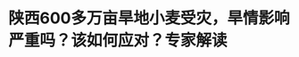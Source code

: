 <!DOCTYPE html>
<html lang="zh-CN">

<head>
    
<title>陕西600多万亩旱地小麦受灾，旱情影响严重吗？该如何应对？专家解读_腾讯新闻</title>
<meta name="keywords" content="旱地小麦,小麦,旱情,陕西,干旱,抗旱,受灾,渭南">
<meta name="description" content="为应对陕西今年的旱情，近期中省下拨抗旱救灾资金8000多万元。如何才能更好应对极端天气造成的影响？华商报大风新闻专访农业农村部小麦专家组成员、陕西省小麦产业技术体系首席专家、西北农林科技大学农学院研....">
<meta name="author" content="腾讯网">
<meta name="copyright" content="Copyright 1998 - 2025 Tencent. All Rights Reserved">
<meta property="og:type" content="news" />

<meta property="og:title" content="陕西600多万亩旱地小麦受灾，旱情影响严重吗？该如何应对？专家解读_腾讯新闻" />
<meta property="og:description" content="为应对陕西今年的旱情，近期中省下拨抗旱救灾资金8000多万元。如何才能更好应对极端天气造成的影响？华商报大风新闻专访农业农村部小麦专家组成员、陕西省小麦产业技术体系首席专家、西北农林科技大学农学院研...." />
<meta property="og:url" content="https://news.qq.com/rain/a/20250511A04EPI00" />
<meta property="og:image" content="https://inews.gtimg.com/news_ls/OTrqQSYswmSDHaLXQyhSXuJN_DxWDM1Nc9O7311n__zSUAA_640330/0" />
<meta property="article:author" content="大风新闻" />
<meta property="article:published_time" content="2025-05-11 14:44:19" />
<meta property="category" content="agriculture" />

<meta name="baidu-site-verification" content="jJeIJ5X7pP" />
    <meta charset="utf-8" />
<meta http-equiv="X-UA-Compatible" content="IE=Edge" />
<meta name="viewport" content="width=device-width, initial-scale=1, shrink-to-fit=no" />
<link rel="dns-prefetch" href="mat1.gtimg.com">
<link rel="dns-prefetch" href="i.news.qq.com">
<link rel="shortcut icon" href="https://mat1.gtimg.com/qqcdn/qqindex2021/favicon.ico">
<script nomodule="true" src="https://mat1.gtimg.com/qqcdn/qqindex2021/common-static/20240515201444/core3-37-1.min.js"></script>
<script>
  try {
    if (!window.IntersectionObserver) {
      var observerScript = document.createElement('script');
      observerScript.src = "https://mat1.gtimg.com/qqcdn/qqindex2021/common-static/20241024141058/intersection-observer-polyfill.js";
      document.head.appendChild(observerScript);
    }
  } catch (error) {}
</script>

<script>
  try {
    if (!Element.prototype.scrollTo) {
      var scrollScript = document.createElement('script');
      scrollScript.src = "https://mat1.gtimg.com/qqcdn/qqindex2021/common-static/20241025153001/scroll-behavior-polyfill.js";
      document.head.appendChild(scrollScript);
    }
  } catch (error) {}
</script>
<script>
  try {
    if ('scrollRestoration' in window.history) {
      window.history.scrollRestoration = 'manual';
    }
    window.isPcClient = Boolean(window.electron) && (
      window.navigator.userAgent.indexOf('pc-client') > 0 ||
      window.navigator.userAgent.indexOf('TencentNews') > 0
    );
  } catch {}
</script>
<script>
  try {
    if (window.isPcClient) {
      var bodyStyle = document.createElement('style');
      bodyStyle.innerText = 'body{ zoom: 0.95 }';
      document.head.appendChild(bodyStyle);
    }
  } catch {}
</script>
<script>
  window.DATA = {"url":"https://view.inews.qq.com/a/20250511A04EPI00","article_id":"20250511A04EPI00","article_type":"0","title":"陕西600多万亩旱地小麦受灾，旱情影响严重吗？该如何应对？专家解读","desc":"为应对陕西今年的旱情，近期中省下拨抗旱救灾资金8000多万元。如何才能更好应对极端天气造成的影响？华商报大风新闻专访农业农村部小麦专家组成员、陕西省小麦产业技术体系首席专家、西北农林科技大学农学院研....","iNewsRecommendLevel":1,"abstract":"为应对陕西今年的旱情，近期中省下拨抗旱救灾资金8000多万元。如何才能更好应对极端天气造成的影响？华商报大风新闻专访农业农村部小麦专家组成员、陕西省小麦产业技术体系首席专家、西北农林科技大学农学院研....","catalog1":"agriculture","ad_channel_sign":"news","introduction":"","media":"大风新闻","media_id":"21889648","pubtime":"2025-05-11 14:44:19","comment_id":"8410960121","political":0,"cmsId":"20250511A04EPI00","cms_id":"20250511A04EPI00","closeAllAd":0,"closeAllFavorite":false,"originContent":{"directory":{"ai_list":null,"enable":2,"list":null},"key_points_show":["陕西省600多万亩旱地小麦受灾，旱情影响严重，各级政府及农户需做好持续干旱条件下应灾措施落地。","专家建议，有灌溉条件的灌区小麦应补充灌水，同时进行叶面喷施，预防干热风影响。","对没有灌水条件的旱肥地小麦产区，可在保障人畜饮水的前提下，采取滴灌、微喷灌等措施，辅助叶面喷肥措施。","此外，旱情特别严重的旱薄地区小麦可在5月20日前抢种春玉米等作物，以秋补夏；5月20日以后，抢种杂豆、荞麦、谷子等小杂粮作物，以杂补灾。"],"text":"\u003cdiv class=\"rich_media_content\"\u003e\u003cp\u003e为应对陕西今年的旱情，近期中省下拨抗旱救灾资金8000多万元。如何才能更好应对极端天气造成的影响？华商报大风新闻专访农业农村部小麦专家组成员、陕西省小麦产业技术体系首席专家、西北农林科技大学农学院研究员张睿，他建议各级政府及农户要统筹做好持续干旱条件下应灾措施落地。\u003c/p\u003e\u003cp\u003e\u003c!--IMG_0--\u003e\u003c/p\u003e\u003cp style=\"text-align: center\"\u003e\u003c!--IMG_1--\u003e\u003c/p\u003e\u003cp\u003e\u003c/p\u003e\u003cp\u003e\u003cstrong\u003e多地出现旱情——\u003c/strong\u003e\u003c/p\u003e\u003cp\u003e\u003cstrong\u003e调动各种水源，组织群众“能灌尽灌”、“应灌尽灌”\u003c/strong\u003e\u003c/p\u003e\u003cp\u003e5月7日，陕西省人民政府新闻办公室举办新闻发布会，陕西省委农办主任、省农业农村厅厅长孙矿玲在回答记者提问时讲到，今年3月中旬以来，我省降雨量持续偏少，加上气温偏高、大风偏多，多地出现旱情，尤其是渭北旱腰带旱情最重，600多万亩旱地小麦不同程度受灾。省委、省政府高度重视，多次研究抗旱保粮工作，启动抗旱应急三级响应，中央和省级财政下拨抗旱救灾资金8000多万元，动员各地调动各种水源，组织群众“能灌尽灌”、“应灌尽灌”，尽力减少旱灾损失，同时紧密关注近期降雨情况，组织群众趁墒播种，开展“以秋补夏”，尽量减少灾害损失，努力提高粮食单产。\u003c!--MID_AD_0--\u003e\u003c!--EOP_0--\u003e\u003c/p\u003e\u003c!--MID_ARTICLE_AD_0--\u003e\u003c!--PARAGRAPH_0--\u003e\u003cp\u003e\u003c/p\u003e\u003cp\u003e\u003cstrong\u003e农作物受影响——\u003c/strong\u003e\u003c/p\u003e\u003cp\u003e\u003cstrong\u003e“太旱了，塬上的一些小麦还没抽穗就干死了”\u003c/strong\u003e\u003c/p\u003e\u003cp\u003e此次旱情，受灾比较严重的位于陕西省宝鸡、咸阳、渭南等塬上“旱腰带”地区。\u003c/p\u003e\u003cp\u003e渭南蒲城县村民赵师傅介绍，今年春节过后，一直比较干旱，特别是小麦在拔高抽穗的关键时期没有降雨，无法浇灌，塬上的小麦长不起来叶子发黄，有些就干死了。\u003c/p\u003e\u003cp\u003e咸阳长武县刘师傅介绍，今年的干旱对苹果影响比较大，从春季开花授粉时段一直到现在，没有有效降雨，导致果树开花挂果受影响。\u003c/p\u003e\u003cp\u003e西安周至县刘师傅介绍，目前正是猕猴桃兑花（人工授粉）的关键时候。兑花对猕猴桃的产量和品质有着决定性的影响，直接关联着果农们一年的收成。过于干燥的环境，阻碍了花粉的传播和受精，严重影响授粉成功率。\u003c/p\u003e\u003cp style=\"text-align: center\"\u003e\u003c!--IMG_2--\u003e\u003c/p\u003e\u003cp\u003e\u003c/p\u003e\u003cp\u003e\u003cstrong\u003e应对干旱影响——\u003c/strong\u003e\u003c/p\u003e\u003cp\u003e\u003cstrong\u003e连续发布旱情预警 开展生产影响评估\u003c/strong\u003e\u003c/p\u003e\u003cp\u003e华商报大风新闻记者了解到，早在4月份，陕西省气象局发布预警，今春陕西全省降水偏少、旱情露头，特别是3月下旬以来，全省平均降水量为1961年以来同期最少，平均气温为1961年以来同期第三高。\u003c/p\u003e\u003cp\u003e3月下旬以来，共发布气象干旱橙色预警1期、重大气象信息专报3期、重要气候信息1期、春耕春播春管气象服务专报7期、陕西省旱情综合监测报告12期、猕猴桃气象服务专报2期。\u003c/p\u003e\u003cp\u003e陕西省农业遥感与经济作物气象服务中心组织气象业务人员于4月18日深入渭南、咸阳等地，实地察看小麦长势及旱情发展态势，进行苗情、墒情、病虫情监测调查，开展旱情对粮油作物生产影响评估。4月22日，组织9个地市气象局开展2025年夏收粮油作物产量预测。\u003c/p\u003e\u003cp\u003e5月8日，新华社以《当前旱情四问》发稿，介绍当前陕西、河南、江苏、湖北、广西等省区存在重旱。国家气候中心气象灾害风险管理室正研级高工翟建青说，1月1日至5月6日，广西、安徽和江苏平均干旱天数均为1961年以来历史同期最多。4月18日，全国中旱及以上干旱面积达201.8万平方公里，其中特旱面积47.7万平方公里。4月下旬以来，陕西南部、河南西部、安徽和江苏中南部等地干旱又有所发展。\u003c!--MID_AD_1--\u003e\u003c!--EOP_1--\u003e\u003c/p\u003e\u003c!--MID_ARTICLE_AD_1--\u003e\u003c!--PARAGRAPH_1--\u003e\u003cp\u003e\u003cstrong\u003e对话小麦专家——\u003c/strong\u003e\u003c/p\u003e\u003cp\u003e\u003cstrong\u003e要统筹做好持续干旱条件下应灾措施落地\u003c/strong\u003e\u003c/p\u003e\u003cp\u003e针对陕西省旱情，近期，陕西省农业农村厅等相关单位组织专家深入到渭南、咸阳、铜川等地现场调研。\u003c/p\u003e\u003cp\u003e5月10日，农业农村部小麦专家组成员、陕西省小麦产业技术体系首席专家、西北农林科技大学农学院研究员张睿随专家组正在田间巡查，针对当前旱情受灾情况及防范措施，华商报大风新闻专访了张睿教授。\u003c/p\u003e\u003cp\u003e\u003c/p\u003e\u003cp style=\"text-align: center\"\u003e\u003c!--IMG_3--\u003e\u003cspan\u003e\u003c/span\u003e\u003c/p\u003e\u003cp\u003e\u003c/p\u003e\u003cp\u003e\u003cstrong\u003e大风新闻：今年农作物受旱情影响到什么程度？\u003c/strong\u003e\u003c/p\u003e\u003cp\u003e张睿：立夏已过，陕西省小麦进入灌浆期，也是小麦产量形成的关键期，同时也是小麦生长发育进程的最后阶段。由于受到冬前及越冬期高温（麦区积温较常年同期多120摄氏度以上）、3月下旬（3月19日至27日，全省九十多个县区温度创历史同期最高记录）、4月（4月上中旬七十多个县区持续高温）至5月上旬高温少雨及沙尘浮尘等多种灾害气候因素影响，小麦生长受阻，特别是渭北旱塬小麦主产区及关中不保灌区小麦生长，正在遭受着重旱或特旱灾害气候的考验。\u003c!--MID_AD_2--\u003e\u003c!--EOP_2--\u003e\u003c/p\u003e\u003c!--MID_ARTICLE_AD_2--\u003e\u003c!--PARAGRAPH_2--\u003e\u003cp\u003e据我们调查，渭北旱腰带小麦地，干土层在23厘米以上，耕层土壤相对含水量低于50%（绝对含水量在10%以下），小麦株高在25厘米到40厘米，主茎倒三叶干枯，倒三叶呈现早衰，旗叶卷曲，已经严重影响小麦的正常生长发育，部分小麦抽穗受阻，开花授粉受到影响，呈现穗小或畸形，不孕小穗穗数显著多于常年，穗粒数大幅度降低，部分旱薄地里的小麦出现干枯或死亡等现象。据相关部门统计，全省有超过600多万亩小麦不同程度受到干旱影响，而且旱情还在持续发展。\u003c!--MID_AD_3--\u003e\u003c!--EOP_3--\u003e\u003c/p\u003e\u003c!--MID_ARTICLE_AD_3--\u003e\u003c!--PARAGRAPH_3--\u003e\u003cp\u003e\u003cstrong\u003e大风新闻：今年3月中旬以来，我省降雨量持续偏少，加上气温偏高、大风偏多，多地出现旱情，受灾的大体范围和规模、分布位置怎么样？\u003c/strong\u003e\u003c/p\u003e\u003cp\u003e张睿：从对关中的宝鸡、咸阳、渭南、西安和铜川的旱地小麦苗情、墒情抽样调查看，旱地小麦普遍进入开花到灌浆期，生育进程较常年提前10天以上，成穗数显著低于常年，株高普遍比常年低20厘米以上，目前处于重旱或特旱。关中灌区小麦处在灌浆中后期，株高普遍较常年低10厘米以上，成穗数与常年持平或略高，穗粒数与常年持平或略低。旱情在持续，抗旱减灾在持续。尽管5月8日在各级相关部门配合努力下，我们采取人工增雨，关中和渭北麦区普遍下了小雨，部分区域下了中雨，部分区域旱相有一定缓解，但大部分旱相依然比较严重。\u003c!--MID_AD_4--\u003e\u003c!--EOP_4--\u003e\u003c/p\u003e\u003c!--MID_ARTICLE_AD_4--\u003e\u003c!--PARAGRAPH_4--\u003e\u003cp\u003e\u003cstrong\u003e大风新闻：针对当前的旱情及调研的情况，各方该如何做好抗旱工作？\u003c/strong\u003e\u003c/p\u003e\u003cp\u003e张睿：针对当前的旱情，建议大家依据地域、生产条件、受旱程度、水源，并结合气象因素变化，分类开展抗旱减灾工作。\u003c/p\u003e\u003cp\u003e重点抓好有灌溉条件的灌区小麦，在补充灌水的同时，每7-10天叶面喷施一次叶面肥+防白粉病的杀菌剂+防蚜虫及红蜘蛛的杀虫剂混合液，保功能叶的同时，预防干热风影响，促粒增重，可减轻干旱对产量的影响。\u003c/p\u003e\u003cp\u003e对没有灌水条件的旱肥地小麦产区，在保障人畜饮水的前提下，可统筹一切可利用的水源，采取滴灌、微喷灌等措施，辅助叶面喷肥措施，减少干旱影响。\u003c/p\u003e\u003cp\u003e对旱情特别严重的旱薄地区小麦，在5月20日前有不少于20毫米降水的情况下，做好等雨抢种春玉米等作物，以秋补夏；5月20日以后，等雨抢种杂豆、荞麦、谷子等小杂粮作物，以杂补灾。\u003c/p\u003e\u003cp\u003e相关政府部门，应充分发挥政府在抗旱资源配置及措施实施上的优势，合理统筹水源、肥料、种子及政府救灾物资和资金的高效应用，统筹做好持续干旱条件下应灾措施落地，预防长期干旱条件下可能产生的干热风、冰雹、烂场雨等灾害因素对夏粮的影响，提早统筹组织救灾物资，特别是小杂粮备种备播工作，并完善现有井渠等生产保障设施。\u003c/p\u003e\u003cp\u003e\u003cstrong\u003e华商报大风新闻记者 魏光敬 \u003c/strong\u003e\u003cspan style=\"letter-spacing: 0.5px\"\u003e\u003cstrong\u003e\u003cspan style=\"color: rgb(64, 64, 64)\"\u003e编辑 荣禾\u003c/span\u003e\u003c/strong\u003e\u003c/span\u003e\u003c/p\u003e\u003cp\u003e\u003cspan style=\"letter-spacing: 0.5px\"\u003e\u003cstrong\u003e\u003cspan style=\"color: rgb(64, 64, 64)\"\u003e（如有爆料，请拨打华商报大风新闻热线 029-8888 0000）\u003c/span\u003e\u003c/strong\u003e\u003c/span\u003e\u003c/p\u003e\u003cp\u003e\u003c/p\u003e\u003cdiv powered-by=\"qqnews_ex-editor\"\u003e\u003c/div\u003e\u003cstyle\u003e.rich_media_content{--news-tabel-th-night-color: #444444;--news-font-day-color: #333;--news-font-night-color: #d9d9d9;--news-bottom-distance: 22px}.rich_media_content p:not([data-exeditor-arbitrary-box=image-box]){letter-spacing:.5px;line-height:30px;margin-bottom:var(--news-bottom-distance);word-wrap:break-word}.rich_media_content{color:var(--news-font-day-color);font-size:18px}@media(prefers-color-scheme:dark){body:not([data-weui-theme=light]):not([dark-mode-disable=true]) .rich_media_content p:not([data-exeditor-arbitrary-box=image-box]){letter-spacing:.5px;line-height:30px;margin-bottom:var(--news-bottom-distance);word-wrap:break-word}body:not([data-weui-theme=light]):not([dark-mode-disable=true]) .rich_media_content{color:var(--news-font-night-color)}}.data_color_scheme_dark .rich_media_content p:not([data-exeditor-arbitrary-box=image-box]){letter-spacing:.5px;line-height:30px;margin-bottom:var(--news-bottom-distance);word-wrap:break-word}.data_color_scheme_dark .rich_media_content{color:var(--news-font-night-color)}.data_color_scheme_dark .rich_media_content{font-size:18px}.rich_media_content p[data-exeditor-arbitrary-box=image-box]{margin-bottom:11px}.rich_media_content\u003ediv:not(.qnt-video),.rich_media_content\u003esection{margin-bottom:var(--news-bottom-distance)}.rich_media_content hr{margin-bottom:var(--news-bottom-distance)}.rich_media_content .link_list{margin:0;margin-top:20px;min-height:0!important}.rich_media_content blockquote{background:#f9f9f9;border-left:6px solid #ccc;margin:1.5em 10px;padding:.5em 10px}.rich_media_content blockquote p{margin-bottom:0!important}.data_color_scheme_dark .rich_media_content blockquote{background:#323232}@media(prefers-color-scheme:dark){body:not([data-weui-theme=light]):not([dark-mode-disable=true]) .rich_media_content blockquote{background:#323232}}.rich_media_content ol[data-ex-list]{--ol-start: 1;--ol-list-style-type: decimal;list-style-type:none;counter-reset:olCounter calc(var(--ol-start,1) - 1);position:relative}.rich_media_content ol[data-ex-list]\u003eli\u003e:first-child::before{content:counter(olCounter,var(--ol-list-style-type)) '. ';counter-increment:olCounter;font-variant-numeric:tabular-nums;display:inline-block}.rich_media_content ul[data-ex-list]{--ul-list-style-type: circle;list-style-type:none;position:relative}.rich_media_content ul[data-ex-list].nonUnicode-list-style-type\u003eli\u003e:first-child::before{content:var(--ul-list-style-type) ' ';font-variant-numeric:tabular-nums;display:inline-block;transform:scale(0.5)}.rich_media_content ul[data-ex-list].unicode-list-style-type\u003eli\u003e:first-child::before{content:var(--ul-list-style-type) ' ';font-variant-numeric:tabular-nums;display:inline-block;transform:scale(0.8)}.rich_media_content ol:not([data-ex-list]){padding-left:revert}.rich_media_content ul:not([data-ex-list]){padding-left:revert}.rich_media_content table{display:table;border-collapse:collapse;margin-bottom:var(--news-bottom-distance)}.rich_media_content table th,.rich_media_content table td{word-wrap:break-word;border:1px solid #ddd;white-space:nowrap;padding:2px 5px}.rich_media_content table th{font-weight:700;background-color:#f0f0f0;text-align:left}.rich_media_content table p{margin-bottom:0!important}.data_color_scheme_dark .rich_media_content table th{background:var(--news-tabel-th-night-color)}@media(prefers-color-scheme:dark){body:not([data-weui-theme=light]):not([dark-mode-disable=true]) .rich_media_content table th{background:var(--news-tabel-th-night-color)}}.rich_media_content .qqnews_image_desc,.rich_media_content p[type=om-image-desc]{line-height:20px!important;text-align:center!important;font-size:14px!important;color:#666!important}.rich_media_content div[data-exeditor-arbitrary-box=wrap]:not([data-exeditor-arbitrary-box-special-style]){max-width:100%}.rich_media_content .qqnews-content{--wmfont: 0;--wmcolor: transparent;font-size:var(--wmfont);color:var(--wmcolor);line-height:var(--wmfont)!important;margin-bottom:var(--wmfont)!important}.rich_media_content .qqnews_sign_emphasis{background:#f7f7f7}.rich_media_content .qqnews_sign_emphasis ol{word-wrap:break-word;border:none;color:#5c5c5c;line-height:28px;list-style:none;margin:14px 0 6px;padding:16px 15px 4px}.rich_media_content .qqnews_sign_emphasis p{margin-bottom:12px!important}.rich_media_content .qqnews_sign_emphasis ol\u003eli\u003ep{padding-left:30px}.rich_media_content .qqnews_sign_emphasis ol\u003eli{list-style:none}.rich_media_content .qqnews_sign_emphasis ol\u003eli\u003ep:first-child::before{margin-left:-30px;content:counter(olCounter,decimal) ''!important;counter-increment:olCounter!important;font-variant-numeric:tabular-nums!important;background:#37f;border-radius:2px;color:#fff;font-size:15px;font-style:normal;text-align:center;line-height:18px;width:18px;height:18px;margin-right:12px;position:relative;top:-1px}.data_color_scheme_dark .rich_media_content .qqnews_sign_emphasis{background:#262626}.data_color_scheme_dark .rich_media_content .qqnews_sign_emphasis ol\u003eli\u003ep{color:#a9a9a9}@media(prefers-color-scheme:dark){body:not([data-weui-theme=light]):not([dark-mode-disable=true]) .rich_media_content .qqnews_sign_emphasis{background:#262626}body:not([data-weui-theme=light]):not([dark-mode-disable=true]) .rich_media_content .qqnews_sign_emphasis ol\u003eli\u003ep{color:#a9a9a9}}.rich_media_content h1,.rich_media_content h2,.rich_media_content h3,.rich_media_content h4,.rich_media_content h5,.rich_media_content h6{margin-bottom:var(--news-bottom-distance);font-weight:700}.rich_media_content h1{font-size:20px}.rich_media_content h2,.rich_media_content h3{font-size:19px}.rich_media_content h4,.rich_media_content h5,.rich_media_content h6{font-size:18px}.rich_media_content li:empty{display:none}.rich_media_content ul,.rich_media_content ol{margin-bottom:var(--news-bottom-distance)}.rich_media_content div\u003ep:only-child{margin-bottom:0!important}.rich_media_content .cms-cke-widget-title-wrap p{margin-bottom:0!important}\u003c/style\u003e\u003c/div\u003e","version":"v2"},"originAttribute":{"IMG_0":{"bigOrigUrl":"https://inews.gtimg.com/news_bt/OkZ4UaDfwDUF7tX6Uy4468Uq16n-C6m8Qx4Hepq27mSvsAA/0","compressUrl":"https://inews.gtimg.com/news_bt/OkZ4UaDfwDUF7tX6Uy4468Uq16n-C6m8Qx4Hepq27mSvsAA/641","desc":"","fullPic":"1","height":855,"imgurl0":"https://inews.gtimg.com/news_bt/OkZ4UaDfwDUF7tX6Uy4468Uq16n-C6m8Qx4Hepq27mSvsAA/0","imgurl1000":"https://inews.gtimg.com/news_bt/OkZ4UaDfwDUF7tX6Uy4468Uq16n-C6m8Qx4Hepq27mSvsAA/1000","islong":0,"origUrl":"https://inews.gtimg.com/news_bt/OkZ4UaDfwDUF7tX6Uy4468Uq16n-C6m8Qx4Hepq27mSvsAA/641","size":525,"style":"display: inline-block; max-width: 100%; width: 1279px","thumb":"https://inews.gtimg.com/news_bt/OkZ4UaDfwDUF7tX6Uy4468Uq16n-C6m8Qx4Hepq27mSvsAA_181x181s/0","url":"https://inews.gtimg.com/news_bt/OkZ4UaDfwDUF7tX6Uy4468Uq16n-C6m8Qx4Hepq27mSvsAA/641","width":641},"IMG_1":{"bigOrigUrl":"https://inews.gtimg.com/news_bt/O166G0cs3NR9-e4OXHm-AcLoTni0JRgBWPnWRj9N9pSBoAA/0","compressUrl":"https://inews.gtimg.com/news_bt/O166G0cs3NR9-e4OXHm-AcLoTni0JRgBWPnWRj9N9pSBoAA/641","desc":"","fullPic":"1","height":481,"imgurl0":"https://inews.gtimg.com/news_bt/O166G0cs3NR9-e4OXHm-AcLoTni0JRgBWPnWRj9N9pSBoAA/0","imgurl1000":"https://inews.gtimg.com/news_bt/O166G0cs3NR9-e4OXHm-AcLoTni0JRgBWPnWRj9N9pSBoAA/1000","islong":0,"origUrl":"https://inews.gtimg.com/news_bt/O166G0cs3NR9-e4OXHm-AcLoTni0JRgBWPnWRj9N9pSBoAA/641","size":644,"style":"display: inline-block; max-width: 100%; width: 1706px","thumb":"https://inews.gtimg.com/news_bt/O166G0cs3NR9-e4OXHm-AcLoTni0JRgBWPnWRj9N9pSBoAA_181x181s/0","url":"https://inews.gtimg.com/news_bt/O166G0cs3NR9-e4OXHm-AcLoTni0JRgBWPnWRj9N9pSBoAA/641","width":641},"IMG_2":{"bigOrigUrl":"https://inews.gtimg.com/news_bt/OVgsDSK3upQnKQU6zpGFX8kf1-Zt0M9Nj2je0hX7F3t-8AA/0","compressUrl":"https://inews.gtimg.com/news_bt/OVgsDSK3upQnKQU6zpGFX8kf1-Zt0M9Nj2je0hX7F3t-8AA/641","desc":"","fullPic":"1","height":481,"imgurl0":"https://inews.gtimg.com/news_bt/OVgsDSK3upQnKQU6zpGFX8kf1-Zt0M9Nj2je0hX7F3t-8AA/0","imgurl1000":"https://inews.gtimg.com/news_bt/OVgsDSK3upQnKQU6zpGFX8kf1-Zt0M9Nj2je0hX7F3t-8AA/1000","islong":0,"origUrl":"https://inews.gtimg.com/news_bt/OVgsDSK3upQnKQU6zpGFX8kf1-Zt0M9Nj2je0hX7F3t-8AA/641","size":709,"style":"display: inline-block; max-width: 100%; width: 1706px","thumb":"https://inews.gtimg.com/news_bt/OVgsDSK3upQnKQU6zpGFX8kf1-Zt0M9Nj2je0hX7F3t-8AA_181x181s/0","url":"https://inews.gtimg.com/news_bt/OVgsDSK3upQnKQU6zpGFX8kf1-Zt0M9Nj2je0hX7F3t-8AA/641","width":641},"IMG_3":{"bigOrigUrl":"https://inews.gtimg.com/news_bt/OoHcBvl4M8EllbqVLSm2k0ltByTI121-AD-vxhrTO3aSUAA/0","compressUrl":"https://inews.gtimg.com/news_bt/OoHcBvl4M8EllbqVLSm2k0ltByTI121-AD-vxhrTO3aSUAA/641","desc":"","fullPic":"1","height":855,"imgurl0":"https://inews.gtimg.com/news_bt/OoHcBvl4M8EllbqVLSm2k0ltByTI121-AD-vxhrTO3aSUAA/0","imgurl1000":"https://inews.gtimg.com/news_bt/OoHcBvl4M8EllbqVLSm2k0ltByTI121-AD-vxhrTO3aSUAA/1000","islong":0,"origUrl":"https://inews.gtimg.com/news_bt/OoHcBvl4M8EllbqVLSm2k0ltByTI121-AD-vxhrTO3aSUAA/641","size":632,"style":"display: inline-block; max-width: 100%; width: 1279px","thumb":"https://inews.gtimg.com/news_bt/OoHcBvl4M8EllbqVLSm2k0ltByTI121-AD-vxhrTO3aSUAA_181x181s/0","url":"https://inews.gtimg.com/news_bt/OoHcBvl4M8EllbqVLSm2k0ltByTI121-AD-vxhrTO3aSUAA/641","width":641}},"selfDeclare":{},"userAddress":"陕西","card":{"chlid":"21889648","chlname":"大风新闻","desc":"讲述有价值的新闻故事","icon":"http://inews.gtimg.com/newsapp_ls/0/15229155642_200200/0","msgEntry":1,"uin":"ec2fcd82ac789eb3b1dbc7b03c66c5ef6b","update_frequency":"1746945859","vip_desc":"华商报大风新闻官方账号","vip_icon_night":"https://inews.gtimg.com/newsapp_bt/0/1128171011183_4151/0","vip_place":"left","vip_type":"20006","vip_icon":"https://inews.gtimg.com/newsapp_bt/0/1128164013310_1586/0","vip_type_new":"20006","suid":"8QMc33he7oYUvzzZ","liveInfo":{"roomID":"1410122237","roomStatus":"2","cms_id":"PLV2025043006618100","article_type":"575"},"cpLevel":1},"interationCount":{"like":1,"collect":0,"share":1},"payment_info":{"is_free_to_read":0,"need_pay":0,"pay_type":"","text_free_percent":0},"article_is_pay":false,"payment_column_info_v1":{"is_column_pay":false,"read_count_all":0},"tag_info_item":null,"contentWordsNum":2436,"extraProperty":{"FeedbackDetailDisableInsert":0,"zanSkinType":""},"relateWelfare":{},"aiSwitch":true,"isOversize":false,"videoArr":[]};
</script>
<script>
  window.channelInfo = {"channelConfig":{"channelNav":[{"_auto_id":"1","active_alien_img":"","alien_img":"","channel_id":"news_news_home","is_local":"0","link":"https://www.qq.com","name_cn":"首页","name_en":"home"},{"_auto_id":"2","active_alien_img":"","alien_img":"","channel_id":"news_news_top","is_local":"0","link":"","name_cn":"要闻","name_en":"news"},{"_auto_id":"4","active_alien_img":"","alien_img":"","channel_id":"news_news_bj","is_local":"1","link":"","name_cn":"北京","name_en":"bj"},{"_auto_id":"5","active_alien_img":"","alien_img":"","channel_id":"news_news_finance","is_local":"0","link":"","name_cn":"财经","name_en":"finance"},{"_auto_id":"6","active_alien_img":"","alien_img":"","channel_id":"news_news_tech","is_local":"0","link":"","name_cn":"科技","name_en":"tech"},{"_auto_id":"7","active_alien_img":"","alien_img":"","channel_id":"tv","is_local":"0","link":"https://v.qq.com/channel/tv/?ptag=qqnews","name_cn":"电视剧","name_en":"tv"},{"_auto_id":"8","active_alien_img":"","alien_img":"","channel_id":"news_news_qa","is_local":"0","link":"","name_cn":"热问","name_en":"qa"},{"_auto_id":"9","active_alien_img":"","alien_img":"","channel_id":"news_news_ent","is_local":"0","link":"","name_cn":"娱乐","name_en":"ent"},{"_auto_id":"10","active_alien_img":"","alien_img":"","channel_id":"variety","is_local":"0","link":"https://v.qq.com/channel/variety/?ptag=qqnews","name_cn":"综艺","name_en":"variety"},{"_auto_id":"11","active_alien_img":"","alien_img":"","channel_id":"news_news_sports","is_local":"0","link":"","name_cn":"体育","name_en":"sports"},{"_auto_id":"13","active_alien_img":"","alien_img":"","channel_id":"news_news_nba","is_local":"0","link":"","name_cn":"NBA","name_en":"nba"},{"_auto_id":"14","active_alien_img":"","alien_img":"","channel_id":"news_news_world","is_local":"0","link":"","name_cn":"国际","name_en":"world"},{"_auto_id":"15","active_alien_img":"","alien_img":"","channel_id":"news_news_mil","is_local":"0","link":"","name_cn":"军事","name_en":"milite"},{"_auto_id":"16","active_alien_img":"","alien_img":"","channel_id":"news_news_auto","is_local":"0","link":"","name_cn":"汽车","name_en":"auto"},{"_auto_id":"17","active_alien_img":"","alien_img":"","channel_id":"news_news_house","is_local":"0","link":"","name_cn":"房产","name_en":"house"},{"_auto_id":"18","active_alien_img":"","alien_img":"","channel_id":"news_news_edu","is_local":"0","link":"","name_cn":"教育","name_en":"edu"},{"_auto_id":"19","active_alien_img":"","alien_img":"","channel_id":"news_news_antip","is_local":"0","link":"","name_cn":"健康","name_en":"health"},{"_auto_id":"20","active_alien_img":"","alien_img":"","channel_id":"news_news_video","is_local":"0","link":"","name_cn":"视频","name_en":"video"},{"_auto_id":"21","active_alien_img":"","alien_img":"","channel_id":"news_news_game","is_local":"0","link":"","name_cn":"游戏","name_en":"games"},{"_auto_id":"22","active_alien_img":"","alien_img":"","channel_id":"news_news_nchupin","is_local":"0","link":"","name_cn":"眼界","name_en":"chupin"},{"_auto_id":"24","active_alien_img":"","alien_img":"","channel_id":"news_news_football","is_local":"0","link":"","name_cn":"足球","name_en":"football"},{"_auto_id":"25","active_alien_img":"","alien_img":"","channel_id":"news_news_kepu","is_local":"0","link":"","name_cn":"科学","name_en":"kepu"},{"_auto_id":"26","active_alien_img":"","alien_img":"","channel_id":"news_news_digi","is_local":"0","link":"","name_cn":"数码","name_en":"digi"},{"_auto_id":"28","active_alien_img":"","alien_img":"","channel_id":"ymzx","is_local":"0","link":"https://gamer.qq.com/v2/cloudgame/game/96897?ichannel=txxwpc0Ftxxwpc1","name_cn":"元梦之星","name_en":"news_news_ymzx"},{"_auto_id":"31","active_alien_img":"","alien_img":"","channel_id":"movie","is_local":"0","link":"https://v.qq.com/channel/movie/?ptag=qqnews","name_cn":"电影","name_en":"movie"},{"_auto_id":"32","active_alien_img":"","alien_img":"","channel_id":"news_news_esport","is_local":"0","link":"","name_cn":"电竞","name_en":"esport"},{"_auto_id":"34","active_alien_img":"","alien_img":"","channel_id":"news_news_history","is_local":"0","link":"","name_cn":"历史","name_en":"history"},{"_auto_id":"35","active_alien_img":"","alien_img":"","channel_id":"news_news_baby","is_local":"0","link":"","name_cn":"育儿","name_en":"baby"},{"_auto_id":"36","active_alien_img":"","alien_img":"","channel_id":"hbjy","is_local":"0","link":"https://gp.qq.com/act/a20250421mnqlx/news.shtml","name_cn":"和平精英","name_en":"news_news_hbjy"},{"_auto_id":"37","active_alien_img":"","alien_img":"","channel_id":"cloud_gamer","is_local":"0","link":"https://gamer.qq.com/?ichannel=txxwpc0Ftxxwpc1","name_cn":"云游戏","name_en":"cloud_gamer"},{"_auto_id":"38","active_alien_img":"","alien_img":"","channel_id":"news_news_lic","is_local":"0","link":"","name_cn":"理财","name_en":"finance_licai"},{"_auto_id":"39","active_alien_img":"","alien_img":"","channel_id":"news_news_istock","is_local":"0","link":"","name_cn":"股票","name_en":"finance_stock"},{"_auto_id":"40","active_alien_img":"","alien_img":"","channel_id":"ren_min_shi_pin","is_local":"0","link":"https://news.qq.com/omn/author/8QMd3Hld74cbujbY?tab=om_video","name_cn":"人民视频","name_en":"ren_min_shi_pin"},{"_auto_id":"41","active_alien_img":"","alien_img":"","channel_id":"news_news_weather","is_local":"0","link":"https://tianqi.qq.com/index.htm","name_cn":"天气","name_en":"weather"}]}};
</script>
<script>
  window.articleConfig = {"rightConfig":[{"_auto_id":"1","category_key":"default","modules":"{\"moduleList\":[{\"title\":\"作者其他文章\",\"id\":\"user_article\"},{\"title\":\"精选视频\",\"id\":\"video_album\",\"videoType\":\"tag\",\"videoId\":\"aUepxrtchGM=\",\"isSticky\":0},{\"title\":\"下载条\",\"id\":\"download_banner\",\"isSticky\":1},{\"title\":\"热点榜\",\"id\":\"hot_rank_list\",\"isSticky\":1},{\"title\":\"广告推广\",\"id\":\"ssp_ad_module\",\"category\":\"ad_ssp\",\"loid\":\"109\",\"isSticky\":1},{\"title\":\"广告推广位\",\"id\":\"c2s_ad_module\",\"category\":\"right_c2s\",\"path\":\"QQcom_all_Rectangle-1|QQcom_all_Rectangle-2|QQcom_all_Rectangle-3\",\"isSticky\":1}]}"},{"_auto_id":"2","category_key":"ent","modules":"{\"moduleList\":[{\"title\":\"作者其他文章\",\"id\":\"user_article\"},{\"title\":\"精选视频\",\"id\":\"video_album\",\"videoType\":\"tag\",\"videoId\":\"aUepxrtchGM=\"},{\"title\":\"下载条\",\"id\":\"download_banner\",\"isSticky\":1},{\"title\":\"热点榜\",\"id\":\"hot_rank_list\",\"isSticky\":1},{\"title\":\"广告推广\",\"id\":\"ssp_ad_module\",\"category\":\"ad_ssp\",\"loid\":\"109\",\"isSticky\":1},{\"title\":\"广告推广\",\"id\":\"ssp_ad_module\",\"category\":\"ad_ssp\",\"loid\":\"117\",\"isSticky\":1}]}"},{"_auto_id":"3","category_key":"game","modules":"{\"moduleList\":[{\"title\":\"作者其他文章\",\"id\":\"user_article\"},{\"title\":\"精选视频\",\"id\":\"video_album\",\"videoType\":\"tag\",\"videoId\":\"aUepxrtchGM=\"},{\"title\":\"热门游戏\",\"id\":\"recommend_game\",\"isSticky\":0},{\"title\":\"下载条\",\"id\":\"download_banner\",\"isSticky\":1},{\"title\":\"热点榜\",\"id\":\"hot_rank_list\",\"isSticky\":1},{\"title\":\"广告推广\",\"id\":\"ssp_ad_module\",\"category\":\"ad_ssp\",\"loid\":\"109\",\"isSticky\":1},{\"title\":\"广告推广位\",\"id\":\"c2s_ad_module\",\"category\":\"right_c2s\",\"path\":\"QQcom_all_Rectangle-1|QQcom_all_Rectangle-2|QQcom_all_Rectangle-3\",\"isSticky\":1}]}"},{"_auto_id":"4","category_key":"tech","modules":"{\"moduleList\":[{\"title\":\"作者其他文章\",\"id\":\"user_article\"},{\"title\":\"精选视频\",\"id\":\"video_album\",\"videoType\":\"tag\",\"videoId\":\"aUepxrtchGM=\"},{\"title\":\"下载条\",\"id\":\"download_banner\",\"isSticky\":1},{\"title\":\"热点榜\",\"id\":\"hot_rank_list\",\"isSticky\":1},{\"title\":\"广告推广\",\"id\":\"ssp_ad_module\",\"category\":\"ad_ssp\",\"loid\":\"109\",\"isSticky\":1},{\"title\":\"广告推广位\",\"id\":\"c2s_ad_module\",\"category\":\"right_c2s\",\"path\":\"QQcom_all_Rectangle-1|QQcom_all_Rectangle-2|QQcom_all_Rectangle-3\",\"isSticky\":1}]}"},{"_auto_id":"5","category_key":"finance","modules":"{\"moduleList\":[{\"title\":\"作者其他文章\",\"id\":\"user_article\"},{\"title\":\"精选视频\",\"id\":\"video_album\",\"videoType\":\"tag\",\"videoId\":\"aUepxrtchGM=\"},{\"title\":\"下载条\",\"id\":\"download_banner\",\"isSticky\":1},{\"title\":\"热点榜\",\"id\":\"hot_rank_list\",\"isSticky\":1},{\"title\":\"广告推广\",\"id\":\"ssp_ad_module\",\"category\":\"ad_ssp\",\"loid\":\"109\",\"isSticky\":1},{\"title\":\"广告推广位\",\"id\":\"c2s_ad_module\",\"category\":\"right_c2s\",\"path\":\"QQcom_all_Rectangle-1|QQcom_all_Rectangle-2|QQcom_all_Rectangle-3\",\"isSticky\":1}]}"},{"_auto_id":"6","category_key":"news","modules":"{\"moduleList\":[{\"title\":\"作者其他文章\",\"id\":\"user_article\"},{\"title\":\"精选视频\",\"id\":\"video_album\",\"videoType\":\"tag\",\"videoId\":\"aUepxrtchGM=\"},{\"title\":\"下载条\",\"id\":\"download_banner\",\"isSticky\":1},{\"title\":\"热点榜\",\"id\":\"hot_rank_list\",\"isSticky\":1},{\"title\":\"广告推广\",\"id\":\"ssp_ad_module\",\"category\":\"ad_ssp\",\"loid\":\"109\",\"isSticky\":1},{\"title\":\"广告推广位\",\"id\":\"c2s_ad_module\",\"category\":\"right_c2s\",\"path\":\"QQcom_all_Rectangle-1|QQcom_all_Rectangle-2|QQcom_all_Rectangle-3\",\"isSticky\":1}]}"},{"_auto_id":"7","category_key":"fashion","modules":"{\"moduleList\":[{\"title\":\"作者其他文章\",\"id\":\"user_article\"},{\"title\":\"精选视频\",\"id\":\"video_album\",\"videoType\":\"tag\",\"videoId\":\"aUepxrtchGM=\"},{\"title\":\"下载条\",\"id\":\"download_banner\",\"isSticky\":1},{\"title\":\"热点榜\",\"id\":\"hot_rank_list\",\"isSticky\":1},{\"title\":\"广告推广\",\"id\":\"ssp_ad_module\",\"category\":\"ad_ssp\",\"loid\":\"109\",\"isSticky\":1},{\"title\":\"广告推广位\",\"id\":\"c2s_ad_module\",\"category\":\"right_c2s\",\"path\":\"QQcom_all_Rectangle-1|QQcom_all_Rectangle-2|QQcom_all_Rectangle-3\",\"isSticky\":1}]}"},{"_auto_id":"8","category_key":"sports","modules":"{\"moduleList\":[{\"title\":\"作者其他文章\",\"id\":\"user_article\"},{\"title\":\"精选视频\",\"id\":\"video_album\",\"videoType\":\"tag\",\"videoId\":\"aUepxrtchGM=\"},{\"title\":\"下载条\",\"id\":\"download_banner\",\"isSticky\":1},{\"title\":\"热点榜\",\"id\":\"hot_rank_list\",\"isSticky\":1},{\"title\":\"广告推广\",\"id\":\"ssp_ad_module\",\"category\":\"ad_ssp\",\"loid\":\"109\",\"isSticky\":1},{\"title\":\"广告推广位\",\"id\":\"c2s_ad_module\",\"category\":\"right_c2s\",\"path\":\"QQcom_all_Rectangle-1|QQcom_all_Rectangle-2|QQcom_all_Rectangle-3\",\"isSticky\":1}]}"},{"_auto_id":"9","category_key":"health","modules":"{\"moduleList\":[{\"title\":\"作者其他文章\",\"id\":\"user_article\"},{\"title\":\"精选视频\",\"id\":\"video_album\",\"videoType\":\"tag\",\"videoId\":\"aUepxrtchGM=\"},{\"title\":\"下载条\",\"id\":\"download_banner\",\"isSticky\":1},{\"title\":\"热点榜\",\"id\":\"hot_rank_list\",\"isSticky\":1},{\"title\":\"广告推广\",\"id\":\"ssp_ad_module\",\"category\":\"ad_ssp\",\"loid\":\"109\",\"isSticky\":1},{\"title\":\"广告推广位\",\"id\":\"c2s_ad_module\",\"category\":\"right_c2s\",\"path\":\"QQcom_all_Rectangle-1|QQcom_all_Rectangle-2|QQcom_all_Rectangle-3\",\"isSticky\":1}]}"},{"_auto_id":"10","category_key":"nba","modules":"{\"moduleList\":[{\"title\":\"作者其他文章\",\"id\":\"user_article\"},{\"title\":\"精选视频\",\"id\":\"video_album\",\"videoType\":\"tag\",\"videoId\":\"aUepxrtchGM=\"},{\"title\":\"下载条\",\"id\":\"download_banner\",\"isSticky\":1},{\"title\":\"热点榜\",\"id\":\"hot_rank_list\",\"isSticky\":1},{\"title\":\"广告推广\",\"id\":\"ssp_ad_module\",\"category\":\"ad_ssp\",\"loid\":\"109\",\"isSticky\":1},{\"title\":\"广告推广位\",\"id\":\"c2s_ad_module\",\"category\":\"right_c2s\",\"path\":\"QQcom_all_Rectangle-1|QQcom_all_Rectangle-2|QQcom_all_Rectangle-3\",\"isSticky\":1}]}"},{"_auto_id":"11","category_key":"edu","modules":"{\"moduleList\":[{\"title\":\"作者其他文章\",\"id\":\"user_article\"},{\"title\":\"精选视频\",\"id\":\"video_album\",\"videoType\":\"tag\",\"videoId\":\"aUWpxLNdg2c=\"},{\"title\":\"下载条\",\"id\":\"download_banner\",\"isSticky\":1},{\"title\":\"热点榜\",\"id\":\"hot_rank_list\",\"isSticky\":1},{\"title\":\"广告推广\",\"id\":\"ssp_ad_module\",\"category\":\"ad_ssp\",\"loid\":\"109\",\"isSticky\":1},{\"title\":\"广告推广位\",\"id\":\"c2s_ad_module\",\"category\":\"right_c2s\",\"path\":\"QQcom_all_Rectangle-1|QQcom_all_Rectangle-2|QQcom_all_Rectangle-3\",\"isSticky\":1}]}"},{"_auto_id":"12","category_key":"ad","modules":"{\"moduleList\":[{\"title\":\"广告推广\",\"id\":\"ssp_ad_module\",\"category\":\"ad_ssp\",\"loid\":\"109\",\"isSticky\":1},{\"title\":\"广告推广位\",\"id\":\"c2s_ad_module\",\"category\":\"right_c2s\",\"path\":\"QQcom_all_Rectangle-1|QQcom_all_Rectangle-2|QQcom_all_Rectangle-3\",\"isSticky\":1}]}"}],"tonglanAdConfig":[{"_auto_id":"1","modules":"{\"moduleList\":[{\"title\":\"广告推广位\",\"id\":\"top\",\"category\":\"top_c2s\",\"path\":\"QQcom_all_Width1-1\"},{\"title\":\"广告推广位\",\"id\":\"bottom\",\"category\":\"bottom_c2s\",\"path\":\"QQcom_all_Width1-2\"}]}"}],"bottomConfig":[],"videoAdConfig":[{"_auto_id":"1","normal_time":"10","switch":"1","video_count":"0","video_time":"0"}],"rightGameConfig":[{"_auto_id":"2","desc":"连续登录送游戏钻石，群雄共聚称霸沙城","icon":"https://inews.gtimg.com/newsapp_bt/0/0627161037914_3816/0","link":"https://s.iwan.qq.com/opengame/tenvideo/index.html?hidestatusbar=1&hidetitlebar=1&immersive=1&syswebview=1&landscape=1&gameid=49085&url=https%3A%2F%2Fgz-file.91ninthpalace.com%2Fwzzx%2Findex_tencent_iwan.html%20&ref_ele=90015","name":"王者之心2"},{"_auto_id":"3","desc":"上线送VIP！万人同屏横扫沙城","icon":"https://inews.gtimg.com/newsapp_bt/0/0627155752146_4584/0","link":"https://s.iwan.qq.com/opengame/tenvideo/index.html?hidestatusbar=1&hidetitlebar=1&immersive=1&landscape=1&syswebview=1&gameid=47203&url=https%3A%2F%2Fcqss2login.bigrnet.com%2Fiwan%2Fh5%2Fplay%2Floading&ref_ele=90015","name":"传奇盛世"},{"_auto_id":"4","desc":"超高爆率，经典玩法","icon":"https://inews.gtimg.com/newsapp_bt/0/0627160641137_9103/0","link":"https://s.iwan.qq.com/opengame/tenvideo/index.html?hidestatusbar=1&hidetitlebar=1&immersive=1&syswebview=1&gameid=43803&url=https%3A%2F%2Fsdk.mxzgame.com%2FGames%2Fportal%2F108337%2FTXVApp&ref_ele=90015","name":"新不良人"},{"_auto_id":"6","desc":"超多福利登录即领，海量游戏任你畅玩","icon":"https://inews.gtimg.com/newsapp_bt/0/111315495935_3595/0","link":"https://dldir3.qq.com/minigamefile/webdownloads/QQGameMini_silent_1002020001_cid0.exe","name":"QQ游戏大厅"},{"_auto_id":"7","desc":"纯正经典玩法，欢乐挑战赛火热来袭","icon":"https://inews.gtimg.com/newsapp_bt/0/070918050891_4971/0","link":"https://minigame.qq.com/h5game_frame_test/?appid=200904&ifid=1502020001","name":"欢乐斗地主"},{"_auto_id":"8","desc":"新服大放送，享赚你就来","icon":"https://inews.gtimg.com/newsapp_bt/0/0627154608860_7318/0","link":"https://s.iwan.qq.com/opengame/tenvideo/index.html?hidestatusbar=1&hidetitlebar=1&immersive=1&syswebview=1&landscape=1&gameid=43403&url=https%3A%2F%2Flogin-wxxyx2-bzsc.jikewan.com%2Fgame%2Fcqtxvideo.html&ref_ele=90015","name":"百战沙城"},{"_auto_id":"9","desc":"全新极速版本爽玩！送新武魂转换卡","icon":"https://inews.gtimg.com/newsapp_bt/0/1016115936984_7153/0","link":"https://s.iwan.qq.com/opengame/tenvideo/index.html?hidestatusbar=1&hidetitlebar=1&immersive=1&syswebview=1&gameid=51477&url=https%3A%2F%2Fh5sdk.cdqcwl.com%2Fsdk%2Ftxaiwandefault%2Fce43a6806214ed5b3e2227ca7e99e27a%2F2231&ref_ele=90015","name":"斗罗大陆"},{"_auto_id":"10","desc":"原汁原味，正版授权","icon":"https://inews.gtimg.com/newsapp_bt/0/0627160844946_1794/0","link":"https://s.iwan.qq.com/opengame/tenvideo/index.html?hidetitlebar=1&immersive=1&syswebview=1&landscape=1&gameid=37275&url=https%3A%2F%2Fsdk.mxzgame.com%2FGames%2Fportal%2F100211%2FTXVApp&ref_ele=90015","name":"原始传奇"},{"_auto_id":"11","desc":"登录领神秘巨星，打造巅峰阵容","icon":"https://inews.gtimg.com/newsapp_bt/0/0701170959368_8122/0","link":"https://s.iwan.qq.com/opengame/tenvideo/index.html?hidestatusbar=1&hidetitlebar=1&immersive=1&syswebview=1&gameid=40591&url=https%3A%2F%2Frh.diaigame.com%2Fh5plat%2Fplay%2Fpackage_code%2FP0012462&ref_ele=90015","name":"巅峰冠军足球"},{"_auto_id":"12","desc":"赛季制实时PVP联机对战","icon":"https://inews.gtimg.com/newsapp_bt/0/0701165259701_7142/0","link":"https://s.iwan.qq.com/opengame/tenvideo/index.html?hidestatusbar=1&hidetitlebar=1&immersive=1&syswebview=1&gameid=49634&url=https%3A%2F%2Ffootball.shenshoucdn.com%2Ffootball_new%2Fh5%2Ftxsp%2Findex.html&ref_ele=90015","name":"球场风云"},{"_auto_id":"13","desc":"专注超爽打宝体验","icon":"https://inews.gtimg.com/newsapp_bt/0/0627154956673_3154/0","link":"https://s.iwan.qq.com/opengame/tenvideo/index.html?hidestatusbar=1&hidetitlebar=1&immersive=1&syswebview=1&gameid=41057&url=https%3A%2F%2Fh5apily.fire2333.com%2Fh5sdk%2Ftxshipin%2Findex%2F3200222%2F3200112&ref_ele=90015","name":"传奇至尊"},{"_auto_id":"16","desc":"火爆新服，福利满满","icon":"https://inews.gtimg.com/newsapp_bt/0/0701171307639_4759/0","link":"https://s.iwan.qq.com/opengame/tenvideo/index.html?hidestatusbar=1&hidetitlebar=1&immersive=1&syswebview=1&gameid=50335&url=https%3A%2F%2Fh5-union-cdn.pptgame.cn%2Findex.html%3Ftx_package_id%3D10202%20&ref_ele=90015","name":"火源战纪"},{"_auto_id":"17","desc":"魔幻风格，超大场面","icon":"https://inews.gtimg.com/newsapp_bt/0/0701171500721_6895/0","link":"https://s.iwan.qq.com/opengame/tenvideo/index.html?hidestatusbar=1&hidetitlebar=1&immersive=1&syswebview=1&gameid=33112&url=https%3A%2F%2Fcsjs-tx.ebibi.com%2Fgame%2Fh5iwan-wwzs%2Fmain%2Findex.html&ref_ele=90015","name":"万王之神"},{"_auto_id":"19","desc":"经典神话背景，高清细腻画质","icon":"https://inews.gtimg.com/newsapp_bt/0/0709181543493_4955/0","link":"https://s.iwan.qq.com/opengame/tenvideo/index.html?hidestatusbar=1&hidetitlebar=1&immersive=1&syswebview=1&gameid=39686&url=https%3A%2F%2Fsdk.gz.1253361160.clb.myqcloud.com%2FGames%2Fportal%2F108311%2FTXVApp&ref_ele=90015","name":"凡人神将传"}]};
</script>
<script src="https://mat1.gtimg.com/www/js/emonitor/custom_ed041a23.js" charset="utf-8"></script>
<script>
  try {
    window.emonitorIns = emonitor.create({
      name: 'newsqq_normalArticle',
      atta: {
        name: 'newsqq',
      },
      mode: '007',
    });
  } catch (err) {
    console.warn(err);
  }
</script>
<link href="https://mat1.gtimg.com/qqcdn/qqindex2021/common-static/hel/qqnews-pc-dc_20250509063039/static/css/static.css" rel="stylesheet">

<script>window.__HEL_PRESET_META__={"qqnews-pc-components":{"app":{"id":1366,"name":"qqnews-pc-components","app_group_name":"qqnews-pc-components","proj_ver":{"map":{},"utime":0},"online_version":"qqnews-pc-components_20250306025658","build_version":"qqnews-pc-components_20250509062829","update_at":"2025-05-09T10:29:21.000Z","desc":"set by [init], from container [formal.pc.dc.sz101002] worker [1]"},"version":{"sub_app_name":"qqnews-pc-components","sub_app_version":"qqnews-pc-components_20250509062829","src_map":{"webDirPath":"https://mat1.gtimg.com/qqcdn/qqindex2021/common-static/hel/qqnews-pc-components_20250509062829","htmlIndexSrc":"https://mat1.gtimg.com/qqcdn/qqindex2021/common-static/hel/qqnews-pc-components_20250509062829/index.html","extractMode":"all","iframeSrc":"","chunkCssSrcList":["https://mat1.gtimg.com/qqcdn/qqindex2021/common-static/hel/qqnews-pc-components_20250509062829/static/css/index.css"],"chunkJsSrcList":["https://mat1.gtimg.com/qqcdn/qqindex2021/common-static/hel/qqnews-pc-components_20250509062829/static/js/index.js"],"staticCssSrcList":[],"staticJsSrcList":["https://mat1.gtimg.com/qqcdn/qqindex2021/static/20231212123233/react.production.min.js","https://mat1.gtimg.com/qqcdn/qqindex2021/static/20231212123233/react-dom.production.min.js","https://mat1.gtimg.com/qqcdn/qqindex2021/common-static/hel/hel-base-v16.js"],"relativeCssSrcList":[],"relativeJsSrcList":[],"privCssSrcList":[],"srvModSrcList":[],"headAssetList":[{"tag":"staticScript","append":false,"attrs":{"src":"https://mat1.gtimg.com/qqcdn/qqindex2021/static/20231212123233/react.production.min.js"}},{"tag":"staticScript","append":false,"attrs":{"src":"https://mat1.gtimg.com/qqcdn/qqindex2021/static/20231212123233/react-dom.production.min.js"}},{"tag":"staticScript","append":false,"attrs":{"src":"https://mat1.gtimg.com/qqcdn/qqindex2021/common-static/hel/hel-base-v16.js"}},{"tag":"script","append":true,"attrs":{"src":"https://mat1.gtimg.com/qqcdn/qqindex2021/common-static/hel/qqnews-pc-components_20250509062829/static/js/index.js","defer":""}},{"tag":"link","append":true,"attrs":{"href":"https://mat1.gtimg.com/qqcdn/qqindex2021/common-static/hel/qqnews-pc-components_20250509062829/static/css/index.css","rel":"stylesheet"}}],"bodyAssetList":[]},"update_at":"2025-05-09T10:29:20.000Z","create_at":"2025-05-09T10:29:20.000Z","_worker_id":"1","_is_backup":true}}}</script>
<script>window.__VIEW_PATH__="article.ejs";</script>
</head>

<body id="dc-normal-body">
  <div id="top-nav"></div>
  <div id="topAd"></div>
  <div class="qqweb-pc-content ">
    <div class="content-left">
      <div class="content">
        <div class="left-tool" id="left-tool"></div>
                <div class="content-article">
            <div id="article-column-tag"></div>
            <h1>陕西600多万亩旱地小麦受灾，旱情影响严重吗？该如何应对？专家解读</h1>
            <div id="article-author"></div>
            <div id="article-content"></div>
          <div id="article-status"></div>
          <div id="relate-question"></div>
          <div class="recommend-con" id="ArticleBottom"></div>
        </div>
      </div>
      <div id="article-comment"></div>
      <div id="recommend"></div>
      <div id="bottomAd"></div>
      <div id="article-footer"></div>
    </div>
    <div id="content-right" class="content-right"></div>
  </div>
  <div id="go-top"></div>
  <script>
    var navDom = document.getElementById('top-nav');
    if (window.isPcClient && navDom) {
      navDom.style.height = '0';
    }
  </script>
    <script type="text/javascript">
  var TIME_BEFORE_LOAD_CRYSTAL = Date.now();
</script>
<script src="https://mat1.gtimg.com/qqcdn/qqindex2021/advertisement/qqdc/crystal.202504291215.min.js" id="l_qq_com"></script>
<script type="text/javascript">
  if (typeof crystal === 'undefined' && Math.random() <= 1) {
    (function() {
      var TIME_AFTER_LOAD_CRYSTAL = Date.now();
      var img = new Image(1, 1);
      img.src = "//dp3.qq.com/qqcom/?adb=1&dm=new&err=1002&blockjs=" + (TIME_AFTER_LOAD_CRYSTAL - TIME_BEFORE_LOAD_CRYSTAL);
    })();
  }
</script>
    <iframe style="display: none;" src="https://i.news.qq.com/web_backend/getWebPacUid"></iframe>
<script src="https://mat1.gtimg.com/qqcdn/qqindex2021/common-static/20240805160928/react.production.min.js"></script>
<script src="https://mat1.gtimg.com/qqcdn/qqindex2021/common-static/20240805160928/react-dom.production.min.js"></script>
<script src="https://mat1.gtimg.com/qqcdn/qqindex2021/common-static/20241018171503/universal-report.min.js"></script>
<script defer type="text/javascript" src="https://mat1.gtimg.com/qqcdn/qqindex2021/libs/barrier/aria.js?appid=9327b8b06379d9d1728bbfbe2025ef9c" charset="utf-8"></script>
<script defer src="https://t.captcha.qq.com/TCaptcha.js"></script>
<script>document.cookie="hel_err=;path=/;";</script>
<script src="https://mat1.gtimg.com/qqcdn/qqindex2021/common-static/hel/hel-base-v16.js"></script>
<script src="https://mat1.gtimg.com/qqcdn/qqindex2021/common-static/hel/qqnews-pc-hel-entry_20250117174052/static/js/index.js"></script>
<link rel="preload" href="https://mat1.gtimg.com/qqcdn/qqindex2021/common-static/hel/qqnews-pc-dc_20250509063039/static/js/static.js" as="script">
<link rel="preload" href="https://mat1.gtimg.com/qqcdn/qqindex2021/common-static/hel/qqnews-pc-components_20250509062829/static/js/index.js" as="script">
<script>window.loadProject("https://mat1.gtimg.com/qqcdn/qqindex2021/common-static/hel/qqnews-pc-dc_20250509063039/static/js/static.js");</script>
<iframe id="videoFrame" style="display: none;" src="https://video.qq.com/cookie/sync_qqnews.html"></iframe>
</body>

</html>
